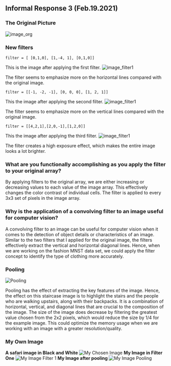 ## Informal Response 3 (Feb.19.2021)

### The Original Picture 
![image_org](IR3_Original.png)

### New filters 
```
filter = [ [0,1,0], [1,-4, 1], [0,1,0]]
```
This is the image after applying the first filter.
![image_filter1](IR3_Filter1.png)

The filter seems to emphasize more on the horizontal lines compared with the original image. 

```
filter = [[-1, -2, -1], [0, 0, 0], [1, 2, 1]]
```

This the image after applying the second filter. 
![image_filter1](IR3_Filter2.png)

The filter seems to emphasize more on the vertical lines compared with the original image. 

```
filter = [[4,2,1],[2,0,-1],[1,2,0]]
```

This the image after applying the third filter. 
![image_filter1](IR3_Filter3.png)

The filter creates a high exposure effect, which makes the entire image looks a lot brighter. 

### What are you functionally accomplishing as you apply the filter to your original array?
By applying filters to the original array, we are either increasing or decreasing values to each value of the image array. This effectively changes the color contrast of individual cells. The filter is applied to every 3x3 set of pixels in the image array.

### Why is the application of a convolving filter to an image useful for computer vision? 
A convolving filter to an image can be useful for computer vision when it comes to the detection of object details or characteristics of an image. Similar to the two filters that I applied for the original image, the filters effectively extract the vertical and horizontal diagonal lines. Hence, when we are working on the fashion MNST data set, we could apply the filter concept to identify the type of clothing more accurately.

### Pooling
![Pooling](Pooling.png)

Pooling has the effect of extracting the key features of the image. Hence, the effect on this staircase image is to highlight the stairs and the people who are walking upstairs, along with their backpacks. It is a combination of horizontal, vertical, and diagonal lines that are crucial to the composition of the image. The size of the image does decrease by filtering the greatest value chosen from the 2x2 pixels, which would reduce the size by 1/4 for the example image. This could optimize the memory usage when we are working with an image with a greater resolution/quality. 

### My Own Image
**A safari image in Black and White**
![My Chosen Image](IR3_MyImage.png)
**My Image in Filter One** 
![My Image Filter 1](IR3_MyImage_Filter1.png)
**My Image after pooling**
![My Image Pooling](IR3_MyImage_Pooling.png)
